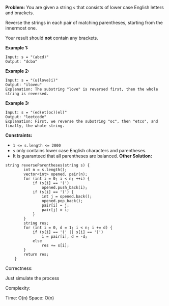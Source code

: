 **Problem:**
You are given a string `s` that consists of lower case English letters and brackets.

Reverse the strings in each pair of matching parentheses, starting from the innermost one.

Your result should **not** contain any brackets.

 

**Example 1:**

```
Input: s = "(abcd)"
Output: "dcba"
```

**Example 2:**

```
Input: s = "(u(love)i)"
Output: "iloveu"
Explanation: The substring "love" is reversed first, then the whole string is reversed.
```

**Example 3:**

```
Input: s = "(ed(et(oc))el)"
Output: "leetcode"
Explanation: First, we reverse the substring "oc", then "etco", and finally, the whole string.
```

 

**Constraints:**

- `1 <= s.length <= 2000`
- `s` only contains lower case English characters and parentheses.
- It is guaranteed that all parentheses are balanced.
**Other Solution:**
```
string reverseParentheses(string s) {
        int n = s.length();
        vector<int> opened, pair(n);
        for (int i = 0; i < n; ++i) {
            if (s[i] == '(')
                opened.push_back(i);
            if (s[i] == ')') {
                int j = opened.back();
                opened.pop_back();
                pair[i] = j;
                pair[j] = i;
            }
        }
        string res;
        for (int i = 0, d = 1; i < n; i += d) {
            if (s[i] == '(' || s[i] == ')')
                i = pair[i], d = -d;
            else
                res += s[i];
        }
        return res;
    }
```
Correctness:

Just simulate the process

Complexity:

Time: O(n)
Space: O(n)